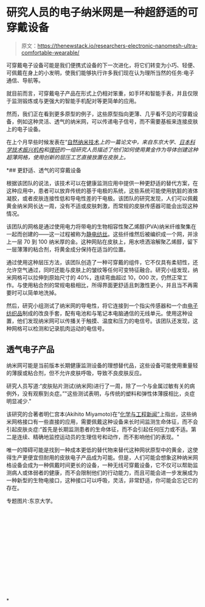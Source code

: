 # 研究人员的电子纳米网是一种超舒适的可穿戴设备

> 原文：<https://thenewstack.io/researchers-electronic-nanomesh-ultra-comfortable-wearable/>

可穿戴电子设备可能是我们便携式设备的下一次进化，将它们转变为小巧、轻便、可佩戴在身上的小发明，使我们能够执行许多我们现在认为理所当然的任务:电子通信、导航等。

就目前而言，可穿戴电子产品在形式上仍相对笨重，如手环和智能手表，并且仅限于监测锻炼或与更强大的智能手机配对等更简单的应用。

然而，我们正在看到更多原型的例子，这些原型指向更薄、几乎看不见的可穿戴设备，例如这种灵活、透气的纳米网，可以传递电子信号，而不需要基板来连接皮肤上的电子设备。

在上个月早些时候发表在“[自然纳米技术](http://www.nature.com/nnano/journal/vaop/ncurrent/full/nnano.2017.125.html?foxtrotcallback=true)*上的一篇论文中，来自东京大学、[日本科学技术振兴机构](http://www.jst.go.jp/EN/)和[理研](http://www.riken.jp/en/)的一组研究人员描述了他们如何使用黄金作为导体创建这种超薄网格，使用创新的层压工艺直接放置在皮肤上。*

 *## 更舒适、透气的可穿戴设备

根据该团队的说法，该技术可以在健康监测应用中提供一种更舒适的替代方案，在这种应用中，患者可以放弃传统的基于电极的系统，这些系统可能使用肮脏的液体凝胶，或者皮肤连接性低和导电性差的干电极。该团队的研究发现，人们可以佩戴黄金纳米网长达一周，没有不适或皮肤刺激，而常规的皮肤传感器可能会出现这种情况。

该团队的网格是通过使用电力将带电的生物相容性聚乙烯醇(PVA)纳米纤维聚集在一起而创建的——这一过程被称为[静电纺丝](https://en.wikipedia.org/wiki/Electrospinning)。这些纤维然后被编织成一个网，并涂上一层 70 到 100 纳米厚的金。这种网贴在皮肤上，用水喷洒溶解聚乙烯醇，留下一层薄薄的粘合剂，将黄金成分保持在适当的位置。

通过使用这种层压方法，该团队创造了一种可穿戴的组件，它不仅具有柔韧性，还允许空气通过，同时还能与皮肤上的皱纹等任何可变特征融合。研究小组发现，纳米网格可以拉伸到原始尺寸的 40%，连续弯曲超过 10，000 次，仍然正常工作。与使用粘合剂的常规电极相比，所得界面更舒适且刺激性更小，并且当不再需要时可以简单地洗掉。

然后，研究小组测试了纳米网的导电性，将它连接到一个指尖传感器和一个由[电子纺织品](https://en.wikipedia.org/wiki/E-textiles)制成的改良手套，配有电池和与笔记本电脑通信的无线单元。使用这种设置，他们发现纳米网可以传播关于触摸、温度和压力的电信号。该团队还发现，这种网格可以检测和记录肌肉运动的电信号。

## 透气电子产品

纳米网可能是当前版本长期健康监测设备的理想替代品，这些设备可能使用重量轻的薄膜或粘合剂，但不允许皮肤呼吸，导致不良皮肤反应。

研究人员写道:“皮肤贴片测试(纳米网)进行了一周，除了一个与金属过敏有关的病例外，没有观察到炎症。”"这些测试表明，与传统的塑料和弹性体薄膜相比，炎症明显减少."

该研究的合著者明仁宫本(Akihito Miyamoto)在“[化学与工程新闻”](http://cen.acs.org/articles/95/i30/Gold-nanomesh-creates-breathable-electronic.html)上指出，这些纳米网格接口有一些直接的应用，需要佩戴这种设备来长时间监测生命体征，而不会引起皮肤炎症:“首先是长期监测患者的生命体征，而不会引起任何压力或不适。第二是连续、精确地监控运动员的生理信号和动作，而不影响他们的表现。"

唯一的障碍可能是找到一种成本更低的替代物来替代这种网状原型中的黄金，这使得生产更便宜但耐用的皮肤电子产品成为可能。但是，人们可能会想象这种纳米网格设备会成为一种佩戴时间更长的设备，一种无线可穿戴设备，它不仅可以帮助监测病人或体弱者的健康，而不会限制他们的行动能力，而且可能会进一步发展成为一种新型的生物电接口，这种接口可以呼吸，灵活，非常舒适，你可能会忘记它的存在。

专题图片:东京大学。

<svg xmlns:xlink="http://www.w3.org/1999/xlink" viewBox="0 0 68 31" version="1.1"><title>Group</title> <desc>Created with Sketch.</desc></svg>*
